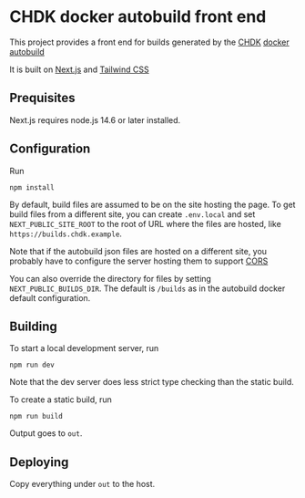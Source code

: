 # CHDK docker autobuild front end
This project provides a front end for builds generated by the [CHDK](https://chdk.fandom.com/wiki/CHDK)
[docker autobuild](https://app.assembla.com/spaces/chdk/subversion/source/HEAD/trunk/tools/docker/autobuild)

It is built on [Next.js](https://nextjs.org/) and [Tailwind CSS](https://tailwindcss.com/)

## Prequisites
Next.js requires node.js 14.6 or later installed.

## Configuration
Run

    npm install

By default, build files are assumed to be on the site hosting the page. To get build files from
a different site, you can create `.env.local` and set `NEXT_PUBLIC_SITE_ROOT` to the root of URL where
the files are hosted, like `https://builds.chdk.example`.

Note that if the autobuild json files are hosted on a different site, you probably have to configure the
server hosting them to support [CORS](https://developer.mozilla.org/en-US/docs/Glossary/CORS)

You can also override the directory for files by setting `NEXT_PUBLIC_BUILDS_DIR`. The default is `/builds`
as in the autobuild docker default configuration.

## Building
To start a local development server, run

    npm run dev

Note that the dev server does less strict type checking than the static build.

To create a static build, run

    npm run build

Output goes to `out`.

## Deploying
Copy everything under `out` to the host.
